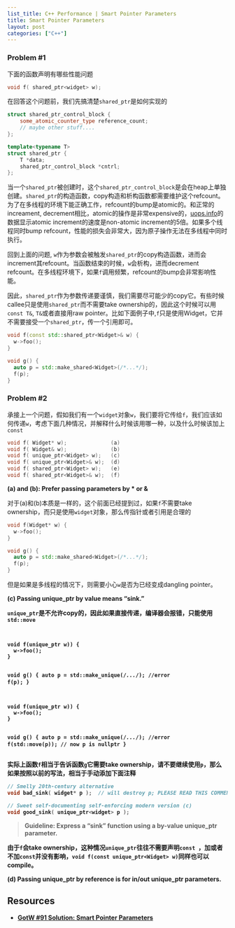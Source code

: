 ```yaml
---
list_title: C++ Performance | Smart Pointer Parameters
title: Smart Pointer Parameters
layout: post
categories: ["C++"]
---
```


### Problem #1

下面的函数声明有哪些性能问题

```cpp
void f( shared_ptr<widget> w);
```

在回答这个问题前，我们先搞清楚`shared_ptr`是如何实现的

```cpp
struct shared_ptr_control_block {
    some_atomic_counter_type reference_count;
    // maybe other stuff....
};

template<typename T>
struct shared_ptr {
    T *data;
    shared_ptr_control_block *cntrl;
};
```
当一个`shared_ptr`被创建时，这个`shared_ptr_control_block`是会在heap上单独创建。`shared_ptr`的构造函数，copy构造和析构函数都需要维护这个refcount。为了在多线程的环境下能正确工作，refcount的bump是atomic的。和正常的increament, decrement相比，atomic的操作是非常expensive的，[uops.info](https://uops.info/table.html)的数据显示atomic increment的速度是non-atomic increment的5倍。如果多个线程同时bump refcount，性能的损失会非常大，因为原子操作无法在多线程中同时执行。

回到上面的问题, `w`作为参数会被触发`shared_ptr`的copy构造函数，进而会increment其refcount。当函数结束的时候，`w`会析构，进而decrement refcount。在多线程环境下，如果`f`调用频繁，refcount的bump会非常影响性能。

因此，`shared_ptr`作为参数传递要谨慎，我们需要尽可能少的copy它。有些时候callee只是使用`shared_ptr`而不需要take ownership的，因此这个时候可以用`const T&`, `T&`或者直接用raw pointer。比如下面例子中,`f`只是使用Widget，它并不需要接受一个`shared_ptr`，传一个引用即可。

```cpp
void f(const std::shared_ptr<Widget>& w) {
  w->foo();
}

void g() {
  auto p = std::make_shared<Widget>(/*...*/);
  f(p);
}
```
### Problem #2

承接上一个问题，假如我们有一个`widget`对象`w`，我们要将它传给`f`，我们应该如何传递`w`，考虑下面几种情况，并解释什么时候该用哪一种，以及什么时候该加上`const`

```cpp
void f( Widget* w);              (a)
void f( Widget& w);              (b)
void f( unique_ptr<Widget> w);   (c)
void f( unique_ptr<Widget>& w);  (d)
void f( shared_ptr<Widget> w);   (e)
void f( shared_ptr<Widget>& w);  (f)
```

<strong>(a) and (b): Prefer passing parameters by * or & </strong>

对于(a)和(b)本质是一样的，这个前面已经提到过，如果`f`不需要take ownership，而只是使用`widget`对象，那么传指针或者引用是合理的

```cpp
void f(Widget* w) {
  w->foo();
}

void g() {
  auto p = std::make_shared<Widget>(/*...*/);
  f(p);
}
```
但是如果是多线程的情况下，则需要小心`w`是否为已经变成dangling pointer。

<strong>(c) Passing unique_ptr by value means “sink.” </storng>

`unique_ptr`是不允许copy的，因此如果直接传递，编译器会报错，只能使用`std::move`

```cpp

```
<div class="md-flex-h md-margin-bottom-24">
<div>
<pre class="highlight language-python md-no-padding-v md-height-full">
<code class="language-cpp">
void f(unique_ptr<Widget> w)) {
  w->foo();
}

void g() {
  auto p = std::make_unique<Widget>(/*...*/); //error
  f(p);
}
</code>
</pre>
</div>
<div class="md-margin-left-12">
<pre class="highlight md-no-padding-v md-height-full">
<code class="language-cpp">
void f(unique_ptr<Widget> w)) {
  w->foo();
}

void g() {
  auto p = std::make_unique<Widget>(/*...*/); //error
  f(std::move(p));
  // now p is nullptr
}
</code>
</pre>
</div>
</div>

实际上函数`f`相当于告诉函数`g`它需要take ownership，请不要继续使用`p`，那么如果按照以前的写法，相当于手动添加下面注释

```cpp
// Smelly 20th-century alternative
void bad_sink( widget* p );  // will destroy p; PLEASE READ THIS COMMENT

// Sweet self-documenting self-enforcing modern version (c)
void good_sink( unique_ptr<widget> p );
```

> Guideline: Express a “sink” function using a by-value unique_ptr parameter.

由于`f`会take ownership，这种情况`unique_ptr`往往不需要声明`const `，加或者不加`const`并没有影响，`void f(const unique_ptr<Widget> w)`同样也可以compile。

<strong> (d) Passing unique_ptr by reference is for in/out unique_ptr parameters. </strong>



## Resources

- [GotW #91 Solution: Smart Pointer Parameters](https://herbsutter.com/2013/06/05/gotw-91-solution-smart-pointer-parameters/)